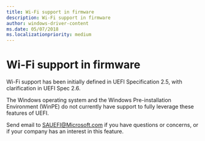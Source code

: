 ```yaml
---
title: Wi-Fi support in firmware 
description: Wi-Fi support in firmware 
author: windows-driver-content
ms.date: 05/07/2018
ms.localizationpriority: medium
---
```



# Wi-Fi support in firmware 


Wi-Fi support has been initially defined in UEFI Specification 2.5, with clarification in UEFI Spec 2.6.

The Windows operating system and the Windows Pre-installation Environment (WinPE) do not currently have support to fully leverage these features of UEFI. 

Send email to <SAUEFI@Microsoft.com> if you have questions or concerns, or if your company has an interest in this feature.



